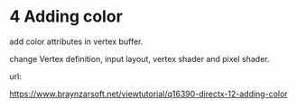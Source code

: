 # 4 Adding color

add color attributes in vertex buffer. 

change Vertex definition, input layout, vertex shader and pixel shader.

url: 

https://www.braynzarsoft.net/viewtutorial/q16390-directx-12-adding-color